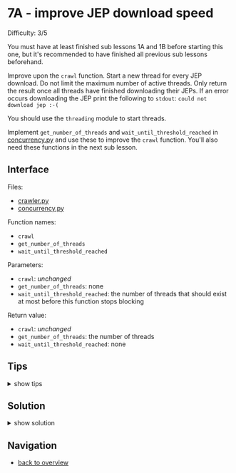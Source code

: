 # 7A - improve JEP download speed

Difficulty: 3/5

You must have at least finished sub lessons 1A and 1B before starting this one,
but it's recommended to have finished all previous sub lessons beforehand.

Improve upon the ```crawl``` function. Start a new thread for every JEP download.
Do not limit the maximum number of active threads. Only return the result once
all threads have finished downloading their JEPs. If an error occurs downloading
the JEP print the following to ```stdout```: ```could not download jep :-(```

You should use the ```threading``` module to start threads.

Implement ```get_number_of_threads``` and ```wait_until_threshold_reached```
in [concurrency.py](workspace/concurrency.py) and use these
to improve the ```crawl``` function.
You'll also need these functions in the next sub lesson.

## Interface ##

Files:
- [crawler.py](workspace/crawler.py)
- [concurrency.py](workspace/concurrency.py)

Function names:
* ```crawl```
* ```get_number_of_threads```
* ```wait_until_threshold_reached```

Parameters:
* ```crawl```: *unchanged*
* ```get_number_of_threads```: none
* ```wait_until_threshold_reached```: the number of threads 
  that should exist at most before this function stops blocking

Return value:
* ```crawl```: *unchanged*
* ```get_number_of_threads```: the number of threads
* ```wait_until_threshold_reached```: none

## Tips ##

<details>
  <summary>show tips</summary>

* try to import ```threading``` in your REPL, then inspect it with ```dir()```
* ```active_count()``` will return the number of active threads
* ```time.sleep(1)``` puts the current thread to sleep for one second
* ```Thread(target=print, args=("hello, world!",)).start()``` starts a new thread
    that prints ```hello, world!``` to ```stdout```
* threads can update shared resources without any special declarations,
    as we're only appending items to a list, we do not need to worry about race conditions
* catch all errors:
```
try:
    pass # do something here
except:
    pass # handle all errors here
```
* ```==``` and ```!=``` check equality, while ```is``` and ```is not``` check object identity
* as ```None``` is a singleton object, it is better to compare against ```None```
    using ```is``` rather than ```==```
</details>

## Solution ##

<details>
  <summary>show solution</summary>

```
# concurrency.py

from threading import active_count as count
from time import sleep

def get_number_of_threads():
    return count()

def wait_until_threshold_reached(threshold):
    sleep(1)
    threads = count()
    while threads > threshold:
        threads = count()
        print('still waiting for %d threads' % threads)
        sleep(1)

# crawler.py

from concurrency import get_number_of_threads as count
from concurrency import wait_until_threshold_reached as wait_for
from re import findall
from urllib.request import urlopen
from threading import Thread

jepbaseurl = 'http://openjdk.java.net/jeps/'
jepmatch = r'<td class="jep">(\d+)</td>'
titlematch = r'<title>(.+)</title>'

jepdb = []

def get_jep(id):
    try:
        return str(urlopen('%s%s' % (jepbaseurl, str(id))).read()).replace('\\n',' ').replace('\\r',' ')
    except:
        print('could not download jep :-(')
        return None

def download_jep(id):
    content = get_jep(id)
    if content is not None:
        title = findall(titlematch, content)[0]
        jepdb.append((id, title, content))

def crawl_all_jeps():
    jepindex = get_jep(0)
    hits = findall(jepmatch, jepindex)
    for hit in hits:
        Thread(target=download_jep, args=(hit,)).start()

def crawl():
    threshold = count()
    crawl_all_jeps()
    wait_for(threshold)
    return jepdb
```
</details>

## Navigation ##
* [back to overview](0.md)

